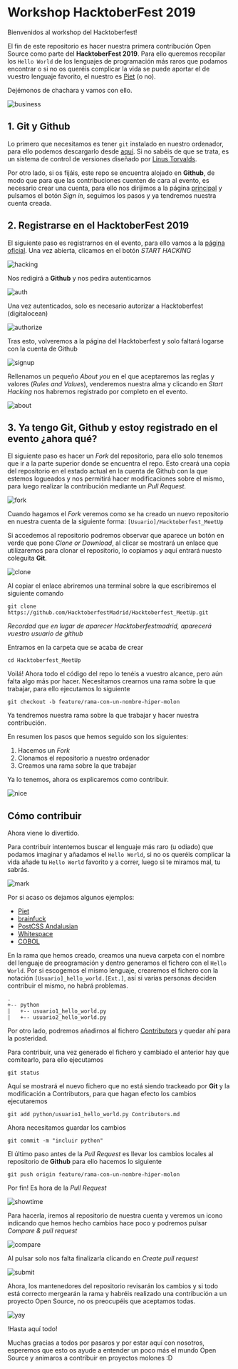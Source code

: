 # Workshop HacktoberFest 2019

Bienvenidos al workshop del Hacktoberfest!

El fin de este repositorio es hacer nuestra primera contribución Open Source como parte del **HacktoberFest 2019**. Para ello queremos recopilar los `Hello World` de los lenguajes de programación más raros que podamos encontrar o si no os queréis complicar la vida se puede aportar el de vuestro lenguaje favorito, el nuestro es [Piet](http://homepages.vub.ac.be/~diddesen/piet/index.html) (o no).

Dejémonos de chachara y vamos con ello.

![business](https://media.giphy.com/media/3o6MbsYluYokHu1Fg4/giphy.gif)

## 1. Git y Github

Lo primero que necesitamos es tener `git` instalado en nuestro ordenador, para ello podemos descargarlo desde [aquí](https://git-scm.com/downloads). Si no sabéis de que se trata, es un sistema de control de versiones diseñado por [Linus Torvalds](https://media.giphy.com/media/olAik8MhYOB9K/giphy.gif).


Por otro lado, si os fijáis, este repo se encuentra alojado en **Github**, de modo que para que las contribuciones cuenten de cara al evento, es necesario crear una cuenta, para ello nos dirijimos a la página [principal](https://github.com) y  pulsamos el botón *Sign in*, seguimos los pasos y ya tendremos nuestra cuenta creada.

## 2. Registrarse en el HacktoberFest 2019

El siguiente paso es registrarnos en el evento, para ello vamos a la [página oficial](https://hacktoberfest.digitalocean.com/). Una vez abierta, clicamos en el botón *START HACKING*

![hacking](img/start.png)

Nos redigirá a **Github** y nos pedira autenticarnos

![auth](img/auth.png)

Una vez autenticados, solo es necesario autorizar a Hacktoberfest (digitalocean)

![authorize](img/authorize.png)

Tras esto, volveremos a la página del Hacktoberfest y solo faltará logarse con la cuenta de Github

![signup](img/signup.png)

Rellenamos un pequeño *About you* en el que aceptaremos las reglas y valores (*Rules and Values*), venderemos nuestra alma y clicando en *Start Hacking* nos habremos registrado por completo en el evento.

![about](img/about.png)

## 3. Ya tengo Git, Github y estoy registrado en el evento ¿ahora qué?

El siguiente paso es hacer un *Fork* del repositorio, para ello solo tenemos que ir a la parte superior donde se encuentra el repo. Esto creará una copia del repositorio en el estado actual en la cuenta de Github con la que estemos logueados y nos permitirá hacer modificaciones sobre el mismo, para luego realizar la contribución mediante un *Pull Request*.

![fork](https://sammyk.s3.amazonaws.com/blog/images/2014-05-28/fork.png)

Cuando hagamos el *Fork* veremos como se ha creado un nuevo repositorio en nuestra cuenta de la siguiente forma: `[Usuario]/Hacktoberfest_MeetUp`

Si accedemos al repositorio podremos observar que aparece un botón en verde que pone *Clone or Download*, al clicar se mostrará un enlace que utilizaremos para clonar el repositorio, lo copiamos y aquí entrará nuesto coleguita **Git**.

![clone](img/clone.png)

Al copiar el enlace abriremos una terminal sobre la que escribiremos el siguiente comando

`git clone https://github.com/HacktoberfestMadrid/Hacktoberfest_MeetUp.git`

*Recordad que en lugar de aparecer Hacktoberfestmadrid, aparecerá vuestro usuario de github*

Entramos en la carpeta que se acaba de crear

`cd Hacktoberfest_MeetUp`

Voilá! Ahora todo el código del repo lo tenéis a vuestro alcance, pero aún falta algo más por hacer. Necesitamos crearnos una rama sobre la que trabajar, para ello ejecutamos lo siguiente

`git checkout -b feature/rama-con-un-nombre-hiper-molon`

Ya tendremos nuestra rama sobre la que trabajar y hacer nuestra contribución.

En resumen los pasos que hemos seguido son los siguientes:
1.  Hacemos un *Fork*
2.  Clonamos el repositorio a nuestro ordenador
3.  Creamos una rama sobre la que trabajar

Ya lo tenemos, ahora os explicaremos como contribuir.

![nice](https://media.giphy.com/media/TEFplLVRDMWBi/giphy.gif)

## Cómo contribuir

Ahora viene lo divertido. 

Para contribuir intentemos buscar el lenguaje más raro (u odiado) que podamos imaginar y añadamos el `Hello World`, si no os queréis complicar la vida añade tu `Hello World` favorito y a correr, luego si te miramos mal, tu sabrás.

![mark](https://media.giphy.com/media/3oz8xZvvOZRmKay4xy/giphy.gif)

Por si acaso os dejamos algunos ejemplos:

* [Piet](http://homepages.vub.ac.be/~diddesen/piet/index.html)
* [brainfuck](https://esolangs.org/wiki/Brainfuck)
* [PostCSS Andalusian](https://github.com/bameda/postcss-andalusian-stylesheets)
* [Whitespace](https://es.wikipedia.org/wiki/Whitespace)
* [COBOL](https://es.wikipedia.org/wiki/COBOL)

En la rama que hemos creado, creamos una nueva carpeta con el nombre del lenguaje de preogramación y dentro generamos el fichero con el `Hello World`. Por si escogemos el mismo lenguaje, crearemos el fichero con la notación `[Usuario]_hello_world.[Ext.]`, así si varias personas deciden contribuir el mismo, no habrá problemas.

```
.
+-- python
|   +-- usuario1_hello_world.py
|   +-- usuario2_hello_world.py

```

Por otro lado, podremos añadirnos al fichero [Contributors](Contributors.md) y quedar ahí para la posteridad.

Para contribuir, una vez generado el fichero y cambiado el anterior hay que comitearlo, para ello ejecutamos

`git status`

Aquí se mostrará el nuevo fichero que no está siendo trackeado por **Git** y la modificación a Contributors, para que hagan efecto los cambios ejecutaremos

`git add python/usuario1_hello_world.py Contributors.md`

Ahora necesitamos guardar los cambios

`git commit -m "incluir python"`

El último paso antes de la *Pull Request* es llevar los cambios locales al repositorio de **Github** para ello hacemos lo siguiente

`git push origin feature/rama-con-un-nombre-hiper-molon`

Por fin! Es hora de la *Pull Request*

![showtime](https://media.giphy.com/media/fdVqBToAaZtKx1As34/giphy.gif)

Para hacerla, iremos al repositorio de nuestra cuenta y veremos un icono indicando que hemos hecho cambios hace poco y podremos pulsar *Compare & pull request*

![compare](img/compare.png)

Al pulsar solo nos falta finalizarla clicando en *Create pull request*

![submit](img/submit.png)

Ahora, los mantenedores del repositorio revisarán los cambios y si todo está correcto mergearán la rama y habréis realizado una contribución a un proyecto Open Source, no os preocupéis que aceptamos todas.

![yay](https://media.giphy.com/media/xB3c3upfZF509DetIM/giphy.gif)

!Hasta aquí todo! 

Muchas gracias a todos por pasaros y por estar aquí con nosotros, esperemos que esto os ayude a entender un poco más el mundo Open Source y animaros a contribuir en proyectos molones :D
